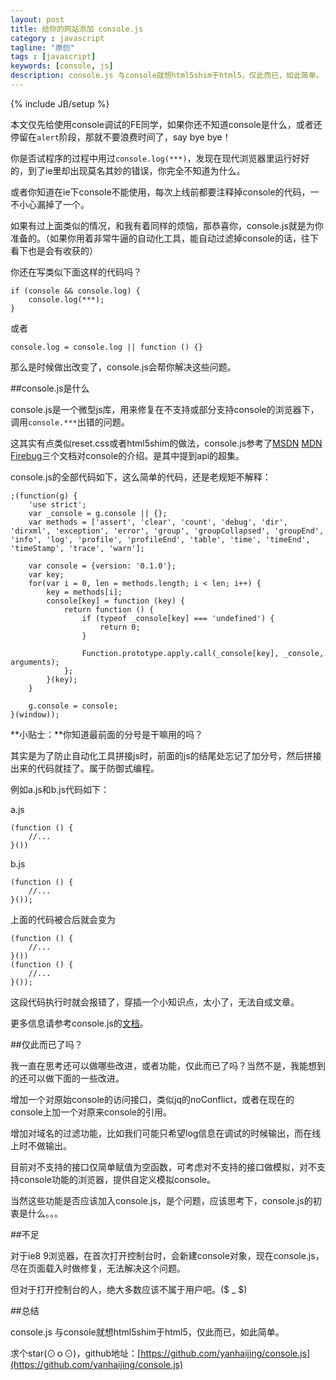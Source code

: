 ```yaml
---
layout: post
title: 给你的网站添加 console.js 
category : javascript
tagline: "原创"
tags : [javascript]
keywords: [console, js]
description: console.js 与console就想html5shim于html5，仅此而已，如此简单。
---
```

{% include JB/setup %}

本文仅先给使用console调试的FE同学，如果你还不知道console是什么，或者还停留在`alert`阶段，那就不要浪费时间了，say bye bye！

你是否试程序的过程中用过`console.log(***)`，发现在现代浏览器里运行好好的，到了ie里却出现莫名其妙的错误，你完全不知道为什么。

或者你知道在ie下console不能使用，每次上线前都要注释掉console的代码，一不小心漏掉了一个。

如果有过上面类似的情况，和我有着同样的烦恼，那恭喜你，console.js就是为你准备的。（如果你用着非常牛逼的自动化工具，能自动过滤掉console的话，往下看下也是会有收获的）

你还在写类似下面这样的代码吗？

	if (console && console.log) {
		console.log(***);
	}

或者
	
	console.log = console.log || function () {}

那么是时候做出改变了，console.js会帮你解决这些问题。


##console.js是什么

console.js是一个微型js库，用来修复在不支持或部分支持console的浏览器下，调用`console.***`出错的问题。

这其实有点类似reset.css或者html5shim的做法，console.js参考了[MSDN](http://msdn.microsoft.com/en-us/library/ie/gg589530.aspx) [MDN](https://developer.mozilla.org/en-US/docs/Web/API/Console) [Firebug](http://getfirebug.com/wiki/index.php/Console_API)三个文档对console的介绍。是其中提到api的超集。

console.js的全部代码如下，这么简单的代码，还是老规矩不解释：

	;(function(g) {
	    'use strict';
	    var _console = g.console || {};
	    var methods = ['assert', 'clear', 'count', 'debug', 'dir', 'dirxml', 'exception', 'error', 'group', 'groupCollapsed', 'groupEnd', 'info', 'log', 'profile', 'profileEnd', 'table', 'time', 'timeEnd', 'timeStamp', 'trace', 'warn'];
	
	    var console = {version: '0.1.0'};
	    var key;
	    for(var i = 0, len = methods.length; i < len; i++) {
	        key = methods[i];
	        console[key] = function (key) {
	            return function () {
	                if (typeof _console[key] === 'undefined') {
	                    return 0;
	                }
	
	                Function.prototype.apply.call(_console[key], _console, arguments);
	            };           
	        }(key);
	    }
	    
	    g.console = console;
	}(window));

**小贴士：**你知道最前面的分号是干嘛用的吗？

其实是为了防止自动化工具拼接js时，前面的js的结尾处忘记了加分号，然后拼接出来的代码就挂了。属于防御式编程。

例如a.js和b.js代码如下：

a.js

	(function () {
		//...
	}())

b.js

	(function () {
		//...
	}());

上面的代码被合后就会变为

	(function () {
		//...
	}())
	(function () {
		//...
	}());

这段代码执行时就会报错了，穿插一个小知识点，太小了，无法自成文章。

更多信息请参考console.js的[文档](https://github.com/yanhaijing/console.js#readme)。

##仅此而已了吗？

我一直在思考还可以做哪些改进，或者功能，仅此而已了吗？当然不是，我能想到的还可以做下面的一些改进。

增加一个对原始console的访问接口，类似jq的noConflict，或者在现在的console上加一个对原来console的引用。

增加对域名的过滤功能，比如我们可能只希望log信息在调试的时候输出，而在线上时不做输出。

目前对不支持的接口仅简单赋值为空函数，可考虑对不支持的接口做模拟，对不支持console功能的浏览器，提供自定义模拟console。

当然这些功能是否应该加入console.js，是个问题，应该思考下，console.js的初衷是什么。。。

##不足

对于ie8 9浏览器，在首次打开控制台时，会新建console对象，现在console.js，尽在页面载入时做修复，无法解决这个问题。

但对于打开控制台的人，绝大多数应该不属于用户吧。($ _ $)

##总结

console.js 与console就想html5shim于html5，仅此而已，如此简单。

求个star(⊙ｏ⊙)，github地址：[https://github.com/yanhaijing/console.js](https://github.com/yanhaijing/console.js)



